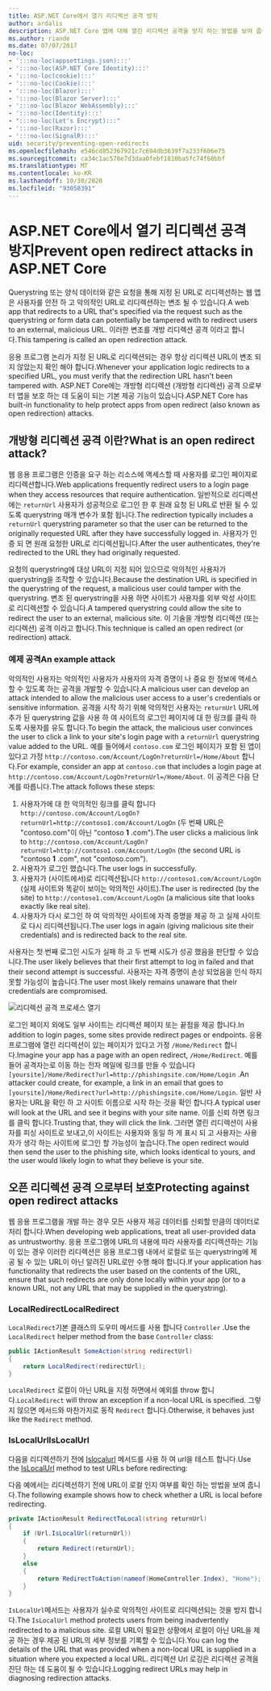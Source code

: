 ```yaml
---
title: ASP.NET Core에서 열기 리디렉션 공격 방지
author: ardalis
description: ASP.NET Core 앱에 대해 열린 리디렉션 공격을 방지 하는 방법을 보여 줍니다.
ms.author: riande
ms.date: 07/07/2017
no-loc:
- ':::no-loc(appsettings.json):::'
- ':::no-loc(ASP.NET Core Identity):::'
- ':::no-loc(cookie):::'
- ':::no-loc(Cookie):::'
- ':::no-loc(Blazor):::'
- ':::no-loc(Blazor Server):::'
- ':::no-loc(Blazor WebAssembly):::'
- ':::no-loc(Identity):::'
- ":::no-loc(Let's Encrypt):::"
- ':::no-loc(Razor):::'
- ':::no-loc(SignalR):::'
uid: security/preventing-open-redirects
ms.openlocfilehash: e546cd852367921c7c694db3639f7a233f606e75
ms.sourcegitcommit: ca34c1ac578e7d3daa0febf1810ba5fc74f60bbf
ms.translationtype: MT
ms.contentlocale: ko-KR
ms.lasthandoff: 10/30/2020
ms.locfileid: "93058391"
---
```

# <a name="prevent-open-redirect-attacks-in-aspnet-core"></a><span data-ttu-id="f1b2b-103">ASP.NET Core에서 열기 리디렉션 공격 방지</span><span class="sxs-lookup"><span data-stu-id="f1b2b-103">Prevent open redirect attacks in ASP.NET Core</span></span>

<span data-ttu-id="f1b2b-104">Querystring 또는 양식 데이터와 같은 요청을 통해 지정 된 URL로 리디렉션하는 웹 앱은 사용자를 안전 하 고 악의적인 URL로 리디렉션하는 변조 될 수 있습니다.</span><span class="sxs-lookup"><span data-stu-id="f1b2b-104">A web app that redirects to a URL that's specified via the request such as the querystring or form data can potentially be tampered with to redirect users to an external, malicious URL.</span></span> <span data-ttu-id="f1b2b-105">이러한 변조를 개방 리디렉션 공격 이라고 합니다.</span><span class="sxs-lookup"><span data-stu-id="f1b2b-105">This tampering is called an open redirection attack.</span></span>

<span data-ttu-id="f1b2b-106">응용 프로그램 논리가 지정 된 URL로 리디렉션되는 경우 항상 리디렉션 URL이 변조 되지 않았는지 확인 해야 합니다.</span><span class="sxs-lookup"><span data-stu-id="f1b2b-106">Whenever your application logic redirects to a specified URL, you must verify that the redirection URL hasn't been tampered with.</span></span> <span data-ttu-id="f1b2b-107">ASP.NET Core에는 개방형 리디렉션 (개방형 리디렉션) 공격 으로부터 앱을 보호 하는 데 도움이 되는 기본 제공 기능이 있습니다.</span><span class="sxs-lookup"><span data-stu-id="f1b2b-107">ASP.NET Core has built-in functionality to help protect apps from open redirect (also known as open redirection) attacks.</span></span>

## <a name="what-is-an-open-redirect-attack"></a><span data-ttu-id="f1b2b-108">개방형 리디렉션 공격 이란?</span><span class="sxs-lookup"><span data-stu-id="f1b2b-108">What is an open redirect attack?</span></span>

<span data-ttu-id="f1b2b-109">웹 응용 프로그램은 인증을 요구 하는 리소스에 액세스할 때 사용자를 로그인 페이지로 리디렉션합니다.</span><span class="sxs-lookup"><span data-stu-id="f1b2b-109">Web applications frequently redirect users to a login page when they access resources that require authentication.</span></span> <span data-ttu-id="f1b2b-110">일반적으로 리디렉션에는 `returnUrl` 사용자가 성공적으로 로그인 한 후 원래 요청 된 URL로 반환 될 수 있도록 querystring 매개 변수가 포함 됩니다.</span><span class="sxs-lookup"><span data-stu-id="f1b2b-110">The redirection typically includes a `returnUrl` querystring parameter so that the user can be returned to the originally requested URL after they have successfully logged in.</span></span> <span data-ttu-id="f1b2b-111">사용자가 인증 되 면 원래 요청한 URL로 리디렉션됩니다.</span><span class="sxs-lookup"><span data-stu-id="f1b2b-111">After the user authenticates, they're redirected to the URL they had originally requested.</span></span>

<span data-ttu-id="f1b2b-112">요청의 querystring에 대상 URL이 지정 되어 있으므로 악의적인 사용자가 querystring을 조작할 수 있습니다.</span><span class="sxs-lookup"><span data-stu-id="f1b2b-112">Because the destination URL is specified in the querystring of the request, a malicious user could tamper with the querystring.</span></span> <span data-ttu-id="f1b2b-113">변조 된 querystring을 사용 하면 사이트가 사용자를 외부 악성 사이트로 리디렉션할 수 있습니다.</span><span class="sxs-lookup"><span data-stu-id="f1b2b-113">A tampered querystring could allow the site to redirect the user to an external, malicious site.</span></span> <span data-ttu-id="f1b2b-114">이 기술을 개방형 리디렉션 (또는 리디렉션) 공격 이라고 합니다.</span><span class="sxs-lookup"><span data-stu-id="f1b2b-114">This technique is called an open redirect (or redirection) attack.</span></span>

### <a name="an-example-attack"></a><span data-ttu-id="f1b2b-115">예제 공격</span><span class="sxs-lookup"><span data-stu-id="f1b2b-115">An example attack</span></span>

<span data-ttu-id="f1b2b-116">악의적인 사용자는 악의적인 사용자가 사용자의 자격 증명이 나 중요 한 정보에 액세스할 수 있도록 하는 공격을 개발할 수 있습니다.</span><span class="sxs-lookup"><span data-stu-id="f1b2b-116">A malicious user can develop an attack intended to allow the malicious user access to a user's credentials or sensitive information.</span></span> <span data-ttu-id="f1b2b-117">공격을 시작 하기 위해 악의적인 사용자는 `returnUrl` URL에 추가 된 querystring 값을 사용 하 여 사이트의 로그인 페이지에 대 한 링크를 클릭 하도록 사용자를 유도 합니다.</span><span class="sxs-lookup"><span data-stu-id="f1b2b-117">To begin the attack, the malicious user convinces the user to click a link to your site's login page with a `returnUrl` querystring value added to the URL.</span></span> <span data-ttu-id="f1b2b-118">예를 들어에서 `contoso.com` 로그인 페이지가 포함 된 앱이 있다고 가정 `http://contoso.com/Account/LogOn?returnUrl=/Home/About` 합니다.</span><span class="sxs-lookup"><span data-stu-id="f1b2b-118">For example, consider an app at `contoso.com` that includes a login page at `http://contoso.com/Account/LogOn?returnUrl=/Home/About`.</span></span> <span data-ttu-id="f1b2b-119">이 공격은 다음 단계를 따릅니다.</span><span class="sxs-lookup"><span data-stu-id="f1b2b-119">The attack follows these steps:</span></span>

1. <span data-ttu-id="f1b2b-120">사용자가에 대 한 악의적인 링크를 클릭 합니다 `http://contoso.com/Account/LogOn?returnUrl=http://contoso1.com/Account/LogOn` (두 번째 URL은 "contoso.com"이 아닌 "contoso **1** .com").</span><span class="sxs-lookup"><span data-stu-id="f1b2b-120">The user clicks a malicious link to `http://contoso.com/Account/LogOn?returnUrl=http://contoso1.com/Account/LogOn` (the second URL is "contoso **1** .com", not "contoso.com").</span></span>
2. <span data-ttu-id="f1b2b-121">사용자가 로그인 했습니다.</span><span class="sxs-lookup"><span data-stu-id="f1b2b-121">The user logs in successfully.</span></span>
3. <span data-ttu-id="f1b2b-122">사용자가 (사이트에서)로 리디렉션됩니다 `http://contoso1.com/Account/LogOn` (실제 사이트와 똑같이 보이는 악의적인 사이트).</span><span class="sxs-lookup"><span data-stu-id="f1b2b-122">The user is redirected (by the site) to `http://contoso1.com/Account/LogOn` (a malicious site that looks exactly like real site).</span></span>
4. <span data-ttu-id="f1b2b-123">사용자가 다시 로그인 하 여 악의적인 사이트에 자격 증명을 제공 하 고 실제 사이트로 다시 리디렉션됩니다.</span><span class="sxs-lookup"><span data-stu-id="f1b2b-123">The user logs in again (giving malicious site their credentials) and is redirected back to the real site.</span></span>

<span data-ttu-id="f1b2b-124">사용자는 첫 번째 로그인 시도가 실패 하 고 두 번째 시도가 성공 했음을 판단할 수 있습니다.</span><span class="sxs-lookup"><span data-stu-id="f1b2b-124">The user likely believes that their first attempt to log in failed and that their second attempt is successful.</span></span> <span data-ttu-id="f1b2b-125">사용자는 자격 증명이 손상 되었음을 인식 하지 못할 가능성이 높습니다.</span><span class="sxs-lookup"><span data-stu-id="f1b2b-125">The user most likely remains unaware that their credentials are compromised.</span></span>

![리디렉션 공격 프로세스 열기](preventing-open-redirects/_static/open-redirection-attack-process.png)

<span data-ttu-id="f1b2b-127">로그인 페이지 외에도 일부 사이트는 리디렉션 페이지 또는 끝점을 제공 합니다.</span><span class="sxs-lookup"><span data-stu-id="f1b2b-127">In addition to login pages, some sites provide redirect pages or endpoints.</span></span> <span data-ttu-id="f1b2b-128">응용 프로그램에 열린 리디렉션이 있는 페이지가 있다고 가정 `/Home/Redirect` 합니다.</span><span class="sxs-lookup"><span data-stu-id="f1b2b-128">Imagine your app has a page with an open redirect, `/Home/Redirect`.</span></span> <span data-ttu-id="f1b2b-129">예를 들어 공격자는로 이동 하는 전자 메일에 링크를 만들 수 있습니다 `[yoursite]/Home/Redirect?url=http://phishingsite.com/Home/Login` .</span><span class="sxs-lookup"><span data-stu-id="f1b2b-129">An attacker could create, for example, a link in an email that goes to `[yoursite]/Home/Redirect?url=http://phishingsite.com/Home/Login`.</span></span> <span data-ttu-id="f1b2b-130">일반 사용자는 URL을 확인 하 고 사이트 이름으로 시작 하는 것을 확인 합니다.</span><span class="sxs-lookup"><span data-stu-id="f1b2b-130">A typical user will look at the URL and see it begins with your site name.</span></span> <span data-ttu-id="f1b2b-131">이를 신뢰 하면 링크를 클릭 합니다.</span><span class="sxs-lookup"><span data-stu-id="f1b2b-131">Trusting that, they will click the link.</span></span> <span data-ttu-id="f1b2b-132">그러면 열린 리디렉션이 사용자를 피싱 사이트로 보내고,이 사이트는 사용자와 동일 하 게 표시 되 고 사용자는 사용자가 생각 하는 사이트에 로그인 할 가능성이 높습니다.</span><span class="sxs-lookup"><span data-stu-id="f1b2b-132">The open redirect would then send the user to the phishing site, which looks identical to yours, and the user would likely login to what they believe is your site.</span></span>

## <a name="protecting-against-open-redirect-attacks"></a><span data-ttu-id="f1b2b-133">오픈 리디렉션 공격 으로부터 보호</span><span class="sxs-lookup"><span data-stu-id="f1b2b-133">Protecting against open redirect attacks</span></span>

<span data-ttu-id="f1b2b-134">웹 응용 프로그램을 개발 하는 경우 모든 사용자 제공 데이터를 신뢰할 만큼의 데이터로 처리 합니다.</span><span class="sxs-lookup"><span data-stu-id="f1b2b-134">When developing web applications, treat all user-provided data as untrustworthy.</span></span> <span data-ttu-id="f1b2b-135">응용 프로그램에 URL의 내용에 따라 사용자를 리디렉션하는 기능이 있는 경우 이러한 리디렉션은 응용 프로그램 내에서 로컬로 또는 querystring에 제공 될 수 있는 URL이 아닌 알려진 URL로만 수행 해야 합니다.</span><span class="sxs-lookup"><span data-stu-id="f1b2b-135">If your application has functionality that redirects the user based on the contents of the URL,  ensure that such redirects are only done locally within your app (or to a known URL, not any URL that may be supplied in the querystring).</span></span>

### <a name="localredirect"></a><span data-ttu-id="f1b2b-136">LocalRedirect</span><span class="sxs-lookup"><span data-stu-id="f1b2b-136">LocalRedirect</span></span>

<span data-ttu-id="f1b2b-137">`LocalRedirect`기본 클래스의 도우미 메서드를 사용 합니다 `Controller` .</span><span class="sxs-lookup"><span data-stu-id="f1b2b-137">Use the `LocalRedirect` helper method from the base `Controller` class:</span></span>

```csharp
public IActionResult SomeAction(string redirectUrl)
{
    return LocalRedirect(redirectUrl);
}
```

<span data-ttu-id="f1b2b-138">`LocalRedirect` 로컬이 아닌 URL을 지정 하면에서 예외를 throw 합니다.</span><span class="sxs-lookup"><span data-stu-id="f1b2b-138">`LocalRedirect` will throw an exception if a non-local URL is specified.</span></span> <span data-ttu-id="f1b2b-139">그렇지 않으면 메서드와 마찬가지로 동작 `Redirect` 합니다.</span><span class="sxs-lookup"><span data-stu-id="f1b2b-139">Otherwise, it behaves just like the `Redirect` method.</span></span>

### <a name="islocalurl"></a><span data-ttu-id="f1b2b-140">IsLocalUrl</span><span class="sxs-lookup"><span data-stu-id="f1b2b-140">IsLocalUrl</span></span>

<span data-ttu-id="f1b2b-141">다음을 리디렉션하기 전에 [Islocalurl](/dotnet/api/Microsoft.AspNetCore.Mvc.IUrlHelper.islocalurl#Microsoft_AspNetCore_Mvc_IUrlHelper_IsLocalUrl_System_String_) 메서드를 사용 하 여 url을 테스트 합니다.</span><span class="sxs-lookup"><span data-stu-id="f1b2b-141">Use the [IsLocalUrl](/dotnet/api/Microsoft.AspNetCore.Mvc.IUrlHelper.islocalurl#Microsoft_AspNetCore_Mvc_IUrlHelper_IsLocalUrl_System_String_) method to test URLs before redirecting:</span></span>

<span data-ttu-id="f1b2b-142">다음 예에서는 리디렉션하기 전에 URL이 로컬 인지 여부를 확인 하는 방법을 보여 줍니다.</span><span class="sxs-lookup"><span data-stu-id="f1b2b-142">The following example shows how to check whether a URL is local before redirecting.</span></span>

```csharp
private IActionResult RedirectToLocal(string returnUrl)
{
    if (Url.IsLocalUrl(returnUrl))
    {
        return Redirect(returnUrl);
    }
    else
    {
        return RedirectToAction(nameof(HomeController.Index), "Home");
    }
}
```

<span data-ttu-id="f1b2b-143">`IsLocalUrl`메서드는 사용자가 실수로 악의적인 사이트로 리디렉션되는 것을 방지 합니다.</span><span class="sxs-lookup"><span data-stu-id="f1b2b-143">The `IsLocalUrl` method protects users from being inadvertently redirected to a malicious site.</span></span> <span data-ttu-id="f1b2b-144">로컬 URL이 필요한 상황에서 로컬이 아닌 URL을 제공 하는 경우 제공 된 URL의 세부 정보를 기록할 수 있습니다.</span><span class="sxs-lookup"><span data-stu-id="f1b2b-144">You can log the details of the URL that was provided when a non-local URL is supplied in a situation where you expected a local URL.</span></span> <span data-ttu-id="f1b2b-145">리디렉션 Url 로깅은 리디렉션 공격을 진단 하는 데 도움이 될 수 있습니다.</span><span class="sxs-lookup"><span data-stu-id="f1b2b-145">Logging redirect URLs may help in diagnosing redirection attacks.</span></span>

